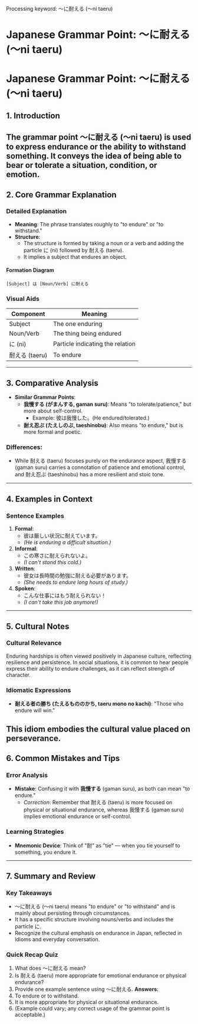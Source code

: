 Processing keyword: ～に耐える (～ni taeru)
# Japanese Grammar Point: ～に耐える (～ni taeru)
# Japanese Grammar Point: ～に耐える (～ni taeru)
## 1. Introduction
The grammar point ～に耐える (～ni taeru) is used to express endurance or the ability to withstand something. It conveys the idea of being able to bear or tolerate a situation, condition, or emotion.
---
## 2. Core Grammar Explanation
### Detailed Explanation
- **Meaning**: The phrase translates roughly to "to endure" or "to withstand."
- **Structure**: 
  - The structure is formed by taking a noun or a verb and adding the particle に (ni) followed by 耐える (taeru).
  - It implies a subject that endures an object.
#### Formation Diagram
```
[Subject] は [Noun/Verb] に耐える
```
### Visual Aids
| Component       | Meaning                   |
|-----------------|---------------------------|
| Subject         | The one enduring          |
| Noun/Verb       | The thing being endured    |
| に (ni)         | Particle indicating the relation |
| 耐える (taeru)  | To endure                 |
---
## 3. Comparative Analysis
- **Similar Grammar Points**:
  - **我慢する (がまんする, gaman suru)**: Means "to tolerate/patience," but more about self-control.
    - Example: 彼は我慢した。(He endured/tolerated.)
  - **耐え忍ぶ (たえしのぶ, taeshinobu)**: Also means "to endure," but is more formal and poetic.
### Differences:
- While 耐える (taeru) focuses purely on the endurance aspect, 我慢する (gaman suru) carries a connotation of patience and emotional control, and 耐え忍ぶ (taeshinobu) has a more resilient and stoic tone.
---
## 4. Examples in Context
### Sentence Examples
1. **Formal**: 
   - 彼は厳しい状況に耐えています。
   - *(He is enduring a difficult situation.)*
2. **Informal**: 
   - この寒さに耐えられないよ。
   - *(I can't stand this cold.)*
3. **Written**: 
   - 彼女は長時間の勉強に耐える必要があります。
   - *(She needs to endure long hours of study.)*
4. **Spoken**: 
   - こんな仕事にはもう耐えられない！
   - *(I can't take this job anymore!)*
---
## 5. Cultural Notes
### Cultural Relevance
Enduring hardships is often viewed positively in Japanese culture, reflecting resilience and persistence. In social situations, it is common to hear people express their ability to endure challenges, as it can reflect strength of character.
### Idiomatic Expressions
- **耐える者の勝ち (たえるもののかち, taeru mono no kachi)**: "Those who endure will win."
  
This idiom embodies the cultural value placed on perseverance.
---
## 6. Common Mistakes and Tips
### Error Analysis
- **Mistake**: Confusing it with **我慢する** (gaman suru), as both can mean "to endure."
    - *Correction*: Remember that 耐える (taeru) is more focused on physical or situational endurance, whereas 我慢する (gaman suru) implies emotional endurance or self-control.
### Learning Strategies
- **Mnemonic Device**: Think of "耐" as "tie" — when you tie yourself to something, you endure it.
---
## 7. Summary and Review
### Key Takeaways
- ～に耐える (～ni taeru) means "to endure" or "to withstand" and is mainly about persisting through circumstances.
- It has a specific structure involving nouns/verbs and includes the particle に.
- Recognize the cultural emphasis on endurance in Japan, reflected in idioms and everyday conversation.
### Quick Recap Quiz
1. What does ～に耐える mean?
2. Is 耐える (taeru) more appropriate for emotional endurance or physical endurance?
3. Provide one example sentence using ～に耐える.
**Answers**:
1. To endure or to withstand.
2. It is more appropriate for physical or situational endurance.
3. (Example could vary; any correct usage of the grammar point is acceptable.)
